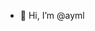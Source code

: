 - 👋 Hi, I’m @ayml

<!---
anandyml/anandyml is a ✨ special ✨ repository because its `README.md` (this file) appears on your GitHub profile.
You can click the Preview link to take a look at your changes.
--->
